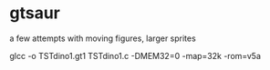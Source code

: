 # gtsaur
a few attempts with moving figures, larger sprites 

glcc -o TSTdino1.gt1 TSTdino1.c -DMEM32=0 -map=32k -rom=v5a

